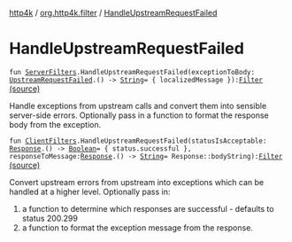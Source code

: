 [http4k](../index.md) / [org.http4k.filter](index.md) / [HandleUpstreamRequestFailed](./-handle-upstream-request-failed.md)

# HandleUpstreamRequestFailed

`fun `[`ServerFilters`](-server-filters/index.md)`.HandleUpstreamRequestFailed(exceptionToBody: `[`UpstreamRequestFailed`](../org.http4k.cloudnative/-upstream-request-failed/index.md)`.() -> `[`String`](https://kotlinlang.org/api/latest/jvm/stdlib/kotlin/-string/index.html)` = { localizedMessage }): `[`Filter`](../org.http4k.core/-filter/index.md) [(source)](https://github.com/http4k/http4k/blob/master/http4k-cloudnative/src/main/kotlin/org/http4k/filter/cloudnativeExt.kt#L19)

Handle exceptions from upstream calls and convert them into sensible server-side errors.
Optionally pass in a function to format the response body from the exception.

`fun `[`ClientFilters`](-client-filters/index.md)`.HandleUpstreamRequestFailed(statusIsAcceptable: `[`Response`](../org.http4k.core/-response/index.md)`.() -> `[`Boolean`](https://kotlinlang.org/api/latest/jvm/stdlib/kotlin/-boolean/index.html)` = { status.successful }, responseToMessage: `[`Response`](../org.http4k.core/-response/index.md)`.() -> `[`String`](https://kotlinlang.org/api/latest/jvm/stdlib/kotlin/-string/index.html)` = Response::bodyString): `[`Filter`](../org.http4k.core/-filter/index.md) [(source)](https://github.com/http4k/http4k/blob/master/http4k-cloudnative/src/main/kotlin/org/http4k/filter/cloudnativeExt.kt#L45)

Convert upstream errors from upstream into exceptions which can be handled at a higher level.
Optionally pass in:

1. a function to determine which responses are successful - defaults to status 200.299
2. a function to format the exception message from the response.
